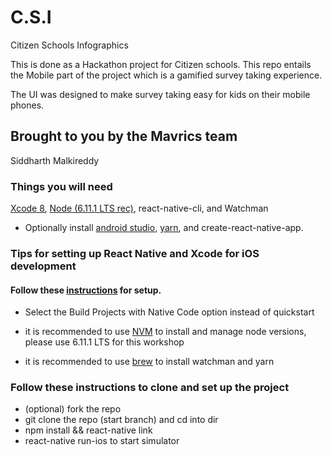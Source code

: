 # C.S.I
Citizen Schools Infographics

This is done as a Hackathon project for Citizen schools. This repo entails the Mobile part of the project which is a gamified survey taking experience. 

The UI was designed to make survey taking easy for kids on their mobile phones. 

## Brought to you by the Mavrics team
Siddharth Malkireddy

### Things you will need
[Xcode 8](https://developer.apple.com/xcode/), [Node (6.11.1 LTS rec)](https://nodejs.org/en/), react-native-cli, and Watchman 

* Optionally install [android studio](https://developer.android.com/studio/index.html), [yarn](https://yarnpkg.com/en/), and create-react-native-app.

### Tips for setting up React Native and Xcode for iOS development

#### Follow these [instructions](https://facebook.github.io/react-native/docs/getting-started.html) for setup.
* Select the Build Projects with Native Code option instead of quickstart

* it is recommended to use [NVM](https://github.com/creationix/nvm) to install and manage node versions, please use 6.11.1 LTS for this workshop

* it is recommended to use [brew](https://brew.sh/) to install watchman and yarn

### Follow these instructions to clone and set up the project
* (optional) fork the repo
* git clone the repo (start branch) and cd into dir
* npm install && react-native link
* react-native run-ios to start simulator
